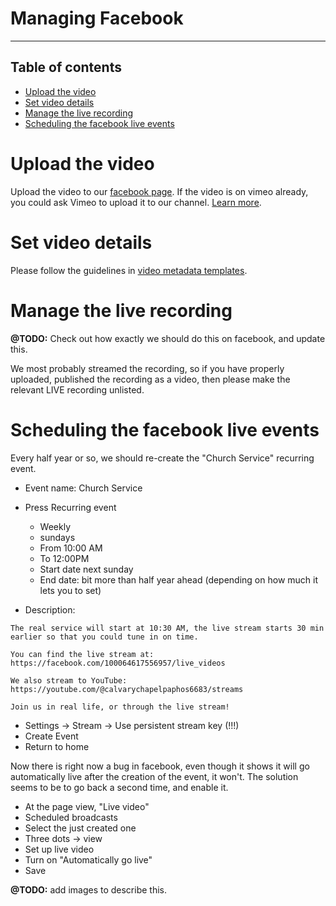 <h1>Managing Facebook</h1>

----

<h2>Table of contents</h2>

<!-- TOC -->
* [Upload the video](#upload-the-video)
* [Set video details](#set-video-details)
* [Manage the live recording](#manage-the-live-recording)
* [Scheduling the facebook live events](#scheduling-the-facebook-live-events)
<!-- TOC -->

# Upload the video

Upload the video to our [facebook page](https://www.facebook.com/profile.php?id=100064617556957&sk=videos).
If the video is on vimeo already, you could ask Vimeo to upload it to our
channel. [Learn more](vimeo.md#publish-from-vimeo-to-youtube-and-facebook).

# Set video details

Please follow the guidelines in [video metadata templates](video_metadata_templates.md).

# Manage the live recording

**@TODO:** Check out how exactly we should do this on facebook, and update this.

We most probably streamed the recording, so if you have properly uploaded, published the recording as a video, then
please make the relevant LIVE recording
unlisted.

# Scheduling the facebook live events

Every half year or so, we should re-create the "Church Service" recurring event.

* Event name: Church Service
* Press Recurring event
    * Weekly
    * sundays
    * From 10:00 AM
    * To 12:00PM
    * Start date next sunday
    * End date: bit more than half year ahead (depending on how much it lets you to set)


* Description:

```
The real service will start at 10:30 AM, the live stream starts 30 min earlier so that you could tune in on time.

You can find the live stream at:
https://facebook.com/100064617556957/live_videos

We also stream to YouTube:
https://youtube.com/@calvarychapelpaphos6683/streams

Join us in real life, or through the live stream!
```

* Settings -> Stream -> Use persistent stream key (!!!)
* Create Event
* Return to home

Now there is right now a bug in facebook, even though it shows it will go automatically live after the creation of the
event, it won't.
The solution seems to be to go back a second time, and enable it.

* At the page view, "Live video"
* Scheduled broadcasts
* Select the just created one
* Three dots -> view
* Set up live video
* Turn on "Automatically go live"
* Save

**@TODO:** add images to describe this.